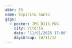 ```yaml
---
abbr: ES
name: Espírito Santo
gigs:
  - poster: IMG_0113.PNG
    city: Vitória
    date: '11/01/2025 17:00'
    daysGroup: 10/11/12
---
```



